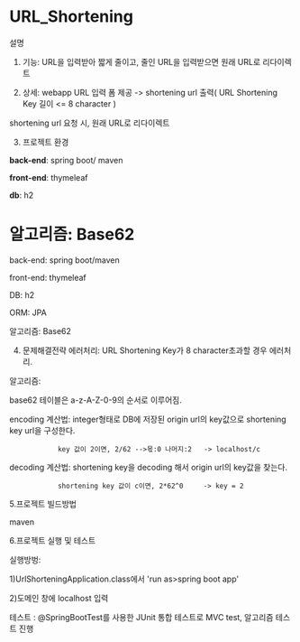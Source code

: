 # URL_Shortening
설명 
1. 기능: URL을 입력받아 짧게 줄이고, 줄인 URL을 입력받으면 원래 URL로 리다이렉트 


2. 상세:
webapp URL 입력 폼 제공 -> shortening url 출력( URL Shortening Key 길이 <= 8 character )


shortening url 요청 시, 원래 URL로 리다이렉트 

3. 프로젝트 환경 


**back-end**: spring boot/ maven


**front-end**: thymeleaf


**db**: h2


**알고리즘**: Base62
=======
back-end: spring boot/maven


front-end: thymeleaf


DB: h2


ORM: JPA


알고리즘: Base62 


4. 문제해결전략
 에러처리:
 URL Shortening Key가 8 character초과할 경우 에러처리.
 
 
 알고리즘:
 
 
 base62 테이블은 a-z-A-Z-0-9의 순서로 이루어짐.
 
 
 encoding 계산법: integer형태로 DB에 저장된 origin url의  key값으로  shortening key url을 구성한다.
 
 
                key 값이 2이면, 2/62 -->몫:0 나머지:2   -> localhost/c
                
 decoding 계산법: shortening key을 decoding 해서 origin url의 key값을 찾는다.
  
                shortening key 값이 c이면, 2*62^0     -> key = 2
  
5.프로젝트 빌드방법
  
  
  maven
  
  
6.프로젝트 실행 및 테스트
  
  
  실행방벙: 
  
  1)UrlShorteningApplication.class에서 'run as>spring boot app'
  
  
  2)도메인 창에  localhost 입력
  
  
  테스트   : @SpringBootTest를 사용한 JUnit 통합 테스트로 MVC test, 알고리즘 테스트 진행